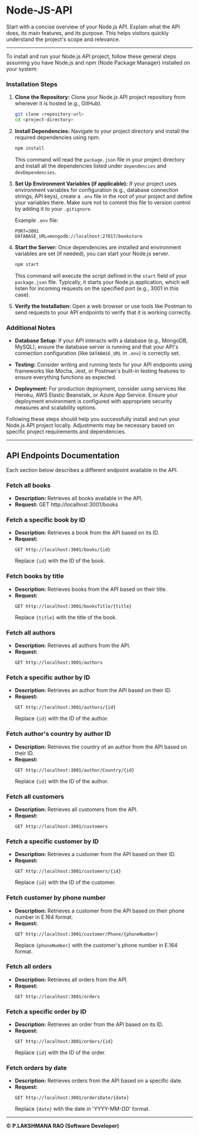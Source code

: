 # Node-JS-API
Start with a concise overview of your Node.js API. Explain what the API does, its main features, and its purpose. This helps visitors quickly understand the project's scope and relevance.

---
To install and run your Node.js API project, follow these general steps assuming you have Node.js and npm (Node Package Manager) installed on your system:

### Installation Steps

1. **Clone the Repository:**
   Clone your Node.js API project repository from wherever it is hosted (e.g., GitHub).

   ```bash
   git clone <repository-url>
   cd <project-directory>
   ```

2. **Install Dependencies:**
   Navigate to your project directory and install the required dependencies using npm.

   ```bash
   npm install
   ```

   This command will read the `package.json` file in your project directory and install all the dependencies listed under `dependencies` and `devDependencies`.


3. **Set Up Environment Variables (if applicable):**
   If your project uses environment variables for configuration (e.g., database connection strings, API keys), create a `.env` file in the root of your project and define your variables there. Make sure not to commit this file to version control by adding it to your `.gitignore`.

   Example `.env` file:
   ```
   PORT=3001
   DATABASE_URL=mongodb://localhost:27017/bookstore
   ```

4. **Start the Server:**
   Once dependencies are installed and environment variables are set (if needed), you can start your Node.js server.

   ```bash
   npm start
   ```

   This command will execute the script defined in the `start` field of your `package.json` file. Typically, it starts your Node.js application, which will listen for incoming requests on the specified port (e.g., 3001 in this case).

5. **Verify the Installation:**
   Open a web browser or use tools like Postman to send requests to your API endpoints to verify that it is working correctly.

### Additional Notes

- **Database Setup:** If your API interacts with a database (e.g., MongoDB, MySQL), ensure the database server is running and that your API's connection configuration (like `DATABASE_URL` in `.env`) is correctly set.
  
- **Testing:** Consider writing and running tests for your API endpoints using frameworks like Mocha, Jest, or Postman's built-in testing features to ensure everything functions as expected.

- **Deployment:** For production deployment, consider using services like Heroku, AWS Elastic Beanstalk, or Azure App Service. Ensure your deployment environment is configured with appropriate security measures and scalability options.

Following these steps should help you successfully install and run your Node.js API project locally. Adjustments may be necessary based on specific project requirements and dependencies.

---
## API Endpoints Documentation

Each section below describes a different endpoint available in the API.

### Fetch all books
- **Description:** Retrieves all books available in the API.
- **Request:**
  GET http://localhost:3001/books


### Fetch a specific book by ID
- **Description:** Retrieves a book from the API based on its ID.
- **Request:**
  ```http
  GET http://localhost:3001/books/{id}
  ```
  Replace `{id}` with the ID of the book.

### Fetch books by title
- **Description:** Retrieves books from the API based on their title.
- **Request:**
  ```http
  GET http://localhost:3001/booksTitle/{title}
  ```
  Replace `{title}` with the title of the book.

### Fetch all authors
- **Description:** Retrieves all authors from the API.
- **Request:**
  ```http
  GET http://localhost:3001/authors
  ```

### Fetch a specific author by ID
- **Description:** Retrieves an author from the API based on their ID.
- **Request:**
  ```http
  GET http://localhost:3001/authors/{id}
  ```
  Replace `{id}` with the ID of the author.

### Fetch author's country by author ID
- **Description:** Retrieves the country of an author from the API based on their ID.
- **Request:**
  ```http
  GET http://localhost:3001/author/Country/{id}
  ```
  Replace `{id}` with the ID of the author.

### Fetch all customers
- **Description:** Retrieves all customers from the API.
- **Request:**
  ```http
  GET http://localhost:3001/customers
  ```

### Fetch a specific customer by ID
- **Description:** Retrieves a customer from the API based on their ID.
- **Request:**
  ```http
  GET http://localhost:3001/customers/{id}
  ```
  Replace `{id}` with the ID of the customer.

### Fetch customer by phone number
- **Description:** Retrieves a customer from the API based on their phone number in E.164 format.
- **Request:**
  ```http
  GET http://localhost:3001/customer/Phone/{phoneNumber}
  ```
  Replace `{phoneNumber}` with the customer's phone number in E.164 format.

### Fetch all orders
- **Description:** Retrieves all orders from the API.
- **Request:**
  ```http
  GET http://localhost:3001/orders
  ```

### Fetch a specific order by ID
- **Description:** Retrieves an order from the API based on its ID.
- **Request:**
  ```http
  GET http://localhost:3001/orders/{id}
  ```
  Replace `{id}` with the ID of the order.

### Fetch orders by date
- **Description:** Retrieves orders from the API based on a specific date.
- **Request:**
  ```http
  GET http://localhost:3001/ordersDate/{date}
  ```
  Replace `{date}` with the date in 'YYYY-MM-DD' format.
---
© __P.LAKSHMANA RAO (Software Developer)__
